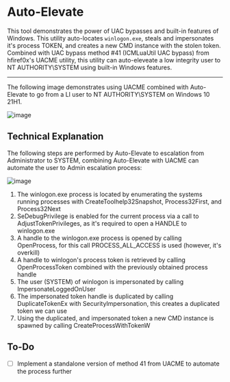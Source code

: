 # Auto-Elevate

This tool demonstrates the power of UAC bypasses and built-in features of Windows. This utility auto-locates `winlogon.exe`, steals and impersonates it's process TOKEN, and creates a new CMD instance with the stolen token. Combined with UAC bypass method #41 (ICMLuaUtil UAC bypass) from hfiref0x's UACME utility, this utility can auto-eleveate a low integrity user to NT AUTHORITY\SYSTEM using built-in Windows features.

----

The following image demonstrates using UACME combined with Auto-Elevate to go from a LI user to NT AUTHORITY\SYSTEM on Windows 10 21H1.

![image](https://user-images.githubusercontent.com/54753063/146287122-aa641d16-d91d-4bdb-ad90-ca9045322701.png)

## Technical Explanation

The following steps are performed by Auto-Elevate to escalation from Administrator to SYSTEM, combining Auto-Elevate with UACME can automate the user to Admin escalation process:

![image](https://user-images.githubusercontent.com/54753063/146290134-71eda507-d2e6-4fb4-a9e3-39280e5cb49c.png)
  
1.  The winlogon.exe process is located by enumerating the systems running processes with CreateToolhelp32Snapshot, Process32First, and Process32Next
2.  SeDebugPrivilege is enabled for the current process via a call to AdjustTokenPrivileges, as it's required to open a HANDLE to winlogon.exe
3.  A handle to the winlogon.exe process is opened by calling OpenProcess, for this call PROCESS\_ALL\_ACCESS is used (however, it's overkill)
4.  A handle to winlogon's process token is retrieved by calling OpenProcessToken combined with the previously obtained process handle 
5.  The user (SYSTEM) of winlogon is impersonated by calling ImpersonateLoggedOnUser
6.  The impersonated token handle is duplicated by calling DuplicateTokenEx with SecurityImpersonation, this creates a duplicated token we can use
7.  Using the duplicated, and impersonated token a new CMD instance is spawned by calling CreateProcessWithTokenW

## To-Do

- [ ] Implement a standalone version of method 41 from UACME to automate the process further
